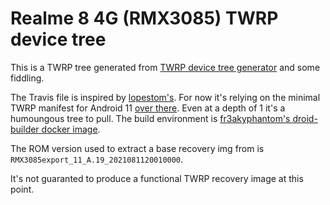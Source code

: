 # Realme 8 4G (RMX3085) TWRP device tree

This is a TWRP tree generated from [TWRP device tree generator](https://github.com/SebaUbuntu/TWRP-device-tree-generator) and some fiddling.

The Travis file is inspired by
[lopestom's](https://gist.github.com/lopestom/a5e6b690028cedd47d7e648a1035b358#12-create-a-file-named-travisyml-in-github-repo).
For now it's relying on the minimal TWRP manifest for Android 11 [over there](https://github.com/minimal-manifest-twrp/platform_manifest_twrp_aosp). Even at a
depth of 1 it's a humoungous tree to pull.
The build environment is [fr3akyphantom's droid-builder docker image](https://hub.docker.com/r/fr3akyphantom/droid-builder).

The ROM version used to extract a base recovery img from is `RMX3085export_11_A.19_2021081120010000`.

It's not guaranted to produce a functional TWRP recovery image at this point.
